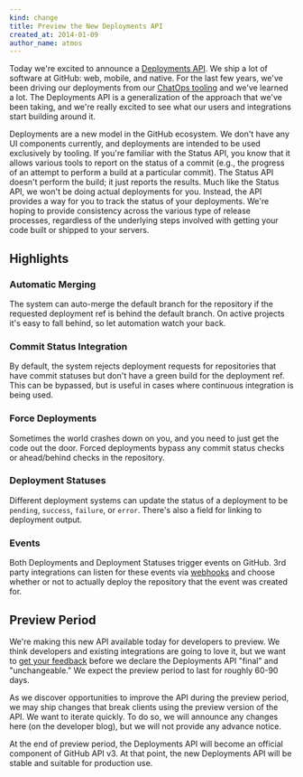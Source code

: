 ```yaml
---
kind: change
title: Preview the New Deployments API
created_at: 2014-01-09
author_name: atmos
---
```


Today we're excited to announce a [Deployments API][docs]. We ship a lot of
software at GitHub: web, mobile, and native. For the last few years, we've been
driving our deployments from our [ChatOps tooling][chatops] and we've learned a
lot. The Deployments API is a generalization of the approach that we've been
taking, and we're really excited to see what our users and integrations start
building around it.

Deployments are a new model in the GitHub ecosystem. We don't have any UI
components currently, and deployments are intended to be used exclusively by
tooling.  If you're familiar with the Status API, you know that it allows
various tools to report on the status of a commit (e.g., the progress of an
attempt to perform a build at a particular commit). The Status API doesn't
perform the build; it just reports the results. Much like the Status API, we
won't be doing actual deployments for you. Instead, the API provides a way for
you to track the status of your deployments. We're hoping to provide
consistency across the various type of release processes, regardless of the
underlying steps involved with getting your code built or shipped to your
servers.

## Highlights

### Automatic Merging

The system can auto-merge the default branch for the repository if the
requested deployment ref is behind the default branch. On active projects it's
easy to fall behind, so let automation watch your back.

### Commit Status Integration

By default, the system rejects deployment requests for repositories that have
commit statuses but don't have a green build for the deployment ref. This can
be bypassed, but is useful in cases where continuous integration is being used.

### Force Deployments

Sometimes the world crashes down on you, and you need to just get the code out
the door.  Forced deployments bypass any commit status checks or ahead/behind
checks in the repository.

### Deployment Statuses

Different deployment systems can update the status of a deployment to be
`pending`, `success`, `failure`, or `error`. There's also a field for linking
to deployment output.

### Events

Both Deployments and Deployment Statuses trigger events on GitHub. 3rd party
integrations can listen for these events via [webhooks][hooks] and choose
whether or not to actually deploy the repository that the event was created for.

## Preview Period

We're making this new API available today for developers to preview.  We think
developers and existing integrations are going to love it, but we want to [get
your feedback][contact] before we declare the Deployments API "final" and
"unchangeable." We expect the preview period to last for roughly 60-90 days.

As we discover opportunities to improve the API during the preview period, we
may ship changes that break clients using the preview version of the API. We
want to iterate quickly. To do so, we will announce any changes here (on the
developer blog), but we will not provide any advance notice.

At the end of preview period, the Deployments API will become an official
component of GitHub API v3. At that point, the new Deployments API will be
stable and suitable for production use.

[docs]: /v3/repos/deployments/
[hooks]: /v3/repos/hooks/
[chatops]: https://speakerdeck.com/jnewland/chatops
[contact]: https://github.com/contact?form[subject]=Deployments+API
